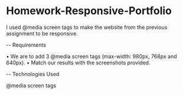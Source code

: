 # Homework-Responsive-Portfolio

I used @media screen tags to make the website from the previous assignment to be responsive.

-- Requirements

• We are to add 3 @media screen tags (max-width: 980px, 768px and 640px).
• Match our results with the screenshots provided.

-- Technologies Used

@media screen tags
